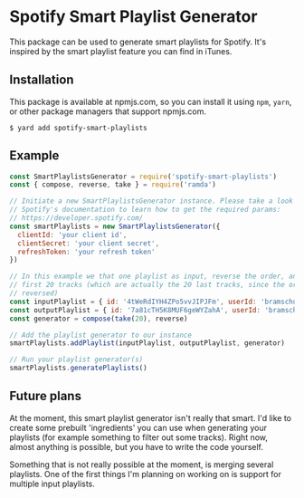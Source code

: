 # Spotify Smart Playlist Generator

This package can be used to generate smart playlists for Spotify. It's inspired by the smart playlist feature you can find in iTunes.

## Installation

This package is available at npmjs.com, so you can install it using `npm`, `yarn`, or other package managers that support npmjs.com.

```shell
$ yard add spotify-smart-playlists
```

## Example

```javascript
const SmartPlaylistsGenerator = require('spotify-smart-playlists')
const { compose, reverse, take } = require('ramda')

// Initiate a new SmartPlaylistsGenerator instance. Please take a look at
// Spotify's documentation to learn how to get the required params:
// https://developer.spotify.com/
const smartPlaylists = new SmartPlaylistsGenerator({
  clientId: 'your client id',
  clientSecret: 'your client secret',
  refreshToken: 'your refresh token'
})

// In this example we that one playlist as input, reverse the order, and take the
// first 20 tracks (which are actually the 20 last tracks, since the order is
// reversed)
const inputPlaylist = { id: '4tWeRdIYH4ZPo5vvJIPJFm', userId: 'bramschulting' }
const outputPlaylist = { id: '7a81cTH5K8MUF6geWYZahA', userId: 'bramschulting' }
const generator = compose(take(20), reverse)

// Add the playlist generator to our instance
smartPlaylists.addPlaylist(inputPlaylist, outputPlaylist, generator)

// Run your playlist generator(s)
smartPlaylists.generatePlaylists()
```

## Future plans

At the moment, this smart playlist generator isn't really that smart. I'd like to create some prebuilt 'ingredients' you can use when generating your playlists (for example something to filter out some tracks). Right now, almost anything is possible, but you have to write the code yourself.

Something that is not really possible at the moment, is merging several playlists. One of the first things I'm planning on working on is support for multiple input playlists.
